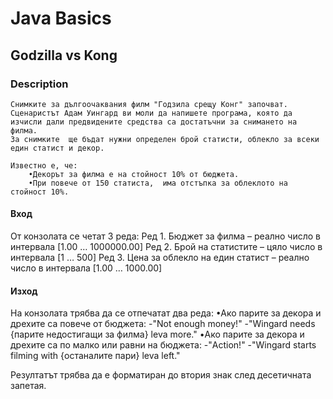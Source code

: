 # Java Basics

## Godzilla vs Kong

### Description
    Снимките за дългоочаквания филм "Годзила срещу Конг" започват.
    Сценаристът Адам Уингард ви моли да напишете програма, която да изчисли дали предвидените средства са достатъчни за снимането на филма.
    За снимките  ще бъдат нужни определен брой статисти, облекло за всеки един статист и декор.

    Известно е, че: 
        •Декорът за филма е на стойност 10% от бюджета. 
        •При повече от 150 статиста,  има отстъпка за облеклото на стойност 10%. 

#### Вход
От конзолата се четат 3 реда: 
Ред 1.	Бюджет за филма – реално число в интервала [1.00 … 1000000.00] 
Ред 2.	Брой на статистите – цяло число в интервала [1 … 500] 
Ред 3.	Цена за облекло на един статист – реално число в интервала [1.00 … 1000.00] 

#### Изход
На конзолата трябва да се отпечатат два реда: 
•Ако  парите за декора и дрехите са повече от бюджета:
    -"Not enough money!"
    -"Wingard needs {парите недостигащи за филма} leva more." 
•Ако парите за декора и дрехите са по малко или равни на бюджета: 
    -"Action!" 
    -"Wingard starts filming with {останалите пари} leva left." 

Резултатът трябва да е форматиран до втория знак след десетичната запетая.
